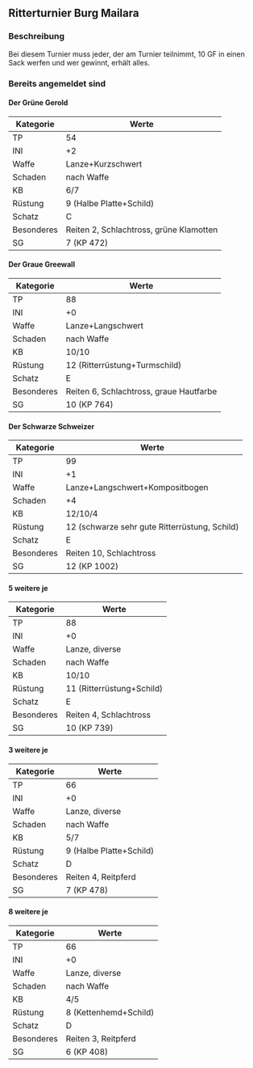 ## Ritterturnier Burg Mailara

### Beschreibung

Bei diesem Turnier muss jeder, der am Turnier teilnimmt, 10 GF in einen Sack werfen und wer gewinnt, erhält alles.

### Bereits angemeldet sind

#### Der Grüne Gerold

| Kategorie | Werte |
| - | - |
| TP | 54 |
| INI | +2 |
| Waffe | Lanze+Kurzschwert |
| Schaden | nach Waffe |
| KB | 6/7 |
| Rüstung | 9 (Halbe Platte+Schild) |
| Schatz | C |
| Besonderes | Reiten 2, Schlachtross, grüne Klamotten |
| SG | 7 (KP 472) |

#### Der Graue Greewall

| Kategorie | Werte |
| - | - |
| TP | 88 |
| INI | +0 |
| Waffe | Lanze+Langschwert |
| Schaden | nach Waffe |
| KB | 10/10 |
| Rüstung | 12 (Ritterrüstung+Turmschild) |
| Schatz | E |
| Besonderes | Reiten 6, Schlachtross, graue Hautfarbe |
| SG | 10 (KP 764) |

#### Der Schwarze Schweizer

| Kategorie | Werte |
| - | - |
| TP | 99 |
| INI | +1 |
| Waffe | Lanze+Langschwert+Kompositbogen |
| Schaden | +4 |
| KB | 12/10/4 |
| Rüstung | 12 (schwarze sehr gute Ritterrüstung, Schild) |
| Schatz | E |
| Besonderes | Reiten 10, Schlachtross |
| SG | 12 (KP 1002) |

#### 5 weitere je

| Kategorie | Werte |
| - | - |
| TP | 88 |
| INI | +0 |
| Waffe | Lanze, diverse |
| Schaden | nach Waffe |
| KB | 10/10 |
| Rüstung | 11 (Ritterrüstung+Schild) |
| Schatz | E |
| Besonderes | Reiten 4, Schlachtross |
| SG | 10 (KP 739) |

#### 3 weitere je

| Kategorie | Werte |
| - | - |
| TP | 66 |
| INI | +0 |
| Waffe | Lanze, diverse |
| Schaden | nach Waffe |
| KB | 5/7 |
| Rüstung | 9 (Halbe Platte+Schild) |
| Schatz | D |
| Besonderes | Reiten 4, Reitpferd |
| SG | 7 (KP 478) |

#### 8 weitere je

| Kategorie | Werte |
| - | - |
| TP | 66 |
| INI | +0 |
| Waffe | Lanze, diverse |
| Schaden | nach Waffe |
| KB | 4/5 |
| Rüstung | 8 (Kettenhemd+Schild) |
| Schatz | D |
| Besonderes | Reiten 3, Reitpferd |
| SG | 6 (KP 408) |
